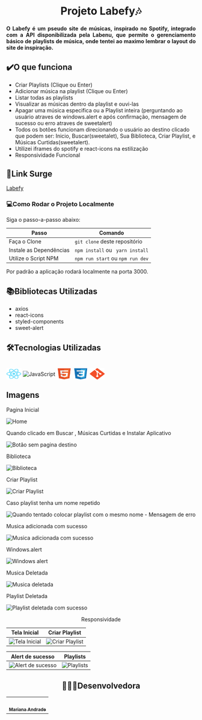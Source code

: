 <h1 align="center">Projeto Labefy🎶</h1>

<h4 align="justify">O Labefy é um pseudo site de músicas, inspirado no Spotify, integrado com a API disponibilizada pela Labenu, que permite o gerenciamento básico de playlists de música, onde tentei ao maximo lembrar o layout do site de inspiração. </h4>

## ✔️O que funciona
- Criar Playlists (Clique ou Enter)
- Adicionar música na playlist (Clique ou Enter)
- Listar todas as playlists
- Visualizar as músicas dentro da playlist e ouvi-las
- Apagar uma música especifica ou a Playlist inteira (perguntando ao usuário atraves de windows.alert e após confirmação, mensagem de sucesso ou erro atraves de sweetalert) 
- Todos os botões funcionam direcionando o usuário ao destino clicado que podem ser: Inicio, Buscar(sweetalet), Sua Biblioteca, Criar Playlist, e Músicas Curtidas(sweetalert).
- Utilizei iframes do spotify e react-icons na estilização
- Responsividade Funcional

## 🔗Link Surge 

[Labefy](https://known-fish.surge.sh/)

### 💻Como Rodar o Projeto Localmente 

Siga o passo-a-passo abaixo:

| Passo                   | Comando                          |
| ----------------------- | -------------------------------- |
| Faça o Clone            | `git clone` deste repositório    |
| Instale as Dependências | `npm install` ou ` yarn install` |
| Utilize o Script NPM    | `npm run start` ou `npm run dev` |

Por padrão a aplicação rodará localmente na porta 3000.

## 📚Bibliotecas Utilizadas

- axios
- react-icons
- styled-components
- sweet-alert

## 🛠Tecnologias Utilizadas
 <div style="display: inline_block"><br>
  <img align="center" alt="React" height="30" width="40" src="https://raw.githubusercontent.com/devicons/devicon/master/icons/react/react-original.svg">
      <img align="center" alt="JavaScript" height="30" width="40" src="https://cdn.jsdelivr.net/gh/devicons/devicon/icons/javascript/javascript-original.svg">
  <img align="center" alt="HTML" height="30" width="40" src="https://raw.githubusercontent.com/devicons/devicon/master/icons/html5/html5-original.svg">
  <img align="center" alt="CSS" height="30" width="40" src="https://raw.githubusercontent.com/devicons/devicon/master/icons/css3/css3-original.svg">
  <img align="center" alt="Git" height="30" width="40" src="https://raw.githubusercontent.com/devicons/devicon/master/icons/git/git-original.svg"> 
</div>

## Imagens
Pagina Inicial

![Home](https://user-images.githubusercontent.com/104591781/175831192-20ed236a-d9d2-45e3-be9b-8f755a055b72.png)

Quando clicado em Buscar , Músicas Curtidas e Instalar Aplicativo

![Botão sem pagina destino](https://user-images.githubusercontent.com/104591781/175831225-9de9fe91-e29c-4fce-acb6-78f212b482ca.png)

Biblioteca

![Biblioteca](https://user-images.githubusercontent.com/104591781/175831206-78a924fc-884b-44ca-870c-8899874b6ae8.png)

Criar Playlist

![Criar Playlist](https://user-images.githubusercontent.com/104591781/175831330-851806e1-d7ba-4fc0-9e2f-16a360bfd956.png)

Caso playlist tenha um nome repetido

![Quando tentado colocar playlist com o mesmo nome - Mensagem de erro](https://user-images.githubusercontent.com/104591781/175831377-e41f4203-bf77-4376-b954-d5d6bb1b1043.png)

Musica adicionada com sucesso

![Musica adicionada com sucesso](https://user-images.githubusercontent.com/104591781/175831486-914530fb-1f60-4ac2-af16-a2e164321c14.png)

Windows.alert

![Windows alert](https://user-images.githubusercontent.com/104591781/175831422-09677528-4928-472e-ba7d-1c2c7d533584.png)

Musica Deletada

![Musica deletada](https://user-images.githubusercontent.com/104591781/175831397-93c4df14-9934-4ced-b023-b010872964f0.png)

Playlist Deletada

![Playlist deletada com sucesso](https://user-images.githubusercontent.com/104591781/175831413-c3742b27-7a55-421f-90b9-97f8bba5b389.png)

<div align="center">

Responsividade


Tela Inicial             |  Criar Playlist
:-------------------------:|:-------------------------:
![Tela Inicial](https://user-images.githubusercontent.com/104591781/175831841-85777130-06c6-4952-a5c4-570903c8092f.png)   |  ![Criar Playlist](https://user-images.githubusercontent.com/104591781/175831857-4a092c5c-18e7-4d97-ab93-9e04292d3bcc.png)

Alert de sucesso |  Playlists
:-------------------------:|:-------------------------:
![Alert de sucesso](https://user-images.githubusercontent.com/104591781/175831864-e42dac89-7b49-49ae-a241-aa271af1554a.png)   |  ![Playlists](https://user-images.githubusercontent.com/104591781/175831848-1615a44a-e09c-44b2-94e5-1a19f831f89c.png)
</div>


<h2 align="center"> 
 👩🏻‍💻Desenvolvedora 
</h2>

<table align="center">
  <tr>
    </td> <td align="center"><a href="https://www.linkedin.com/in/mariandr4de/"><img style="border-radius: 50%;" src="https://avatars.githubusercontent.com/u/104591781?v=4" width="100px;" alt=""/><br /><sub><b>Mariana Andrade</b></sub></a> 
  </tr>
</table>
